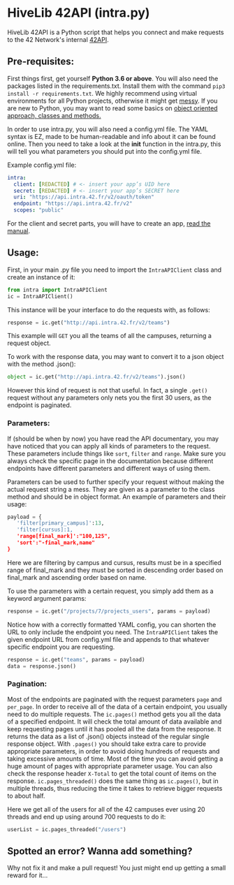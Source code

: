 # HiveLib 42API (intra.py)

HiveLib 42API is a Python script that helps you connect and make requests to the 42 Network's internal [42API](https://api.intra.42.fr/apidoc).

## Pre-requisites:
First things first, get yourself **Python 3.6 or above**. You will also need the packages listed in the requirements.txt. Install them with the command `pip3 install -r requirements.txt`. We highly recommend using virtual environments for all Python projects, otherwise it might get [messy](https://xkcd.com/1987/). If you are new to Python, you may want to read some basics on [object oriented approach, classes and methods.](https://docs.python.org/3/tutorial/classes.html)

In order to use intra.py, you will also need a config.yml file. The YAML syntax is EZ, made to be human-readable and info about it can be found online. Then you need to take a look at the __init__ function in the intra.py, this will tell you what parameters you should put into the config.yml file.

Example config.yml file:
```yaml
intra:
  client: [REDACTED] # <- insert your app’s UID here
  secret: [REDACTED] # <- insert your app’s SECRET here
  uri: "https://api.intra.42.fr/v2/oauth/token"
  endpoint: "https://api.intra.42.fr/v2"
  scopes: "public"
```
For the client and secret parts, you will have to create an app, [read the manual](https://api.intra.42.fr/apidoc/guides/getting_started).


## Usage:
First, in your main .py file you need to import the `IntraAPIClient` class and create an instance of it:
```python
from intra import IntraAPIClient
ic = IntraAPIClient()
```

This instance will be your interface to do the requests with, as follows: 
```python
response = ic.get("http://api.intra.42.fr/v2/teams")
```

This example will `GET` you all the teams of all the campuses, returning a request object.

To work with the response data, you may want to convert it to a json object with the method .json():
```python
object = ic.get("http://api.intra.42.fr/v2/teams").json()
```

However this kind of request is not that useful. In fact, a single `.get()` request without any parameters only nets you the first 30 users, as the endpoint is paginated.

### Parameters:
If (should be when by now) you have read the API documentary, you may have noticed that you can apply all kinds of parameters to the request. These parameters include things like `sort`, `filter` and `range`. Make sure you always check the specific page in the documentation because different endpoints have different parameters and different ways of using them.

Parameters can be used to further specify your request without making the actual request string a mess. They are given as a parameter to the class method and should be in object format. An example of parameters and their usage:
```python
payload = {
   'filter[primary_campus]':13,
   'filter[cursus]:1,
   'range[final_mark]':"100,125",
   'sort':"-final_mark,name"
}
```

Here we are filtering by campus and cursus, results must be in a specified range of final_mark and they must be sorted in descending order based on final_mark and ascending order based on name.


To use the parameters with a certain request, you simply add them as a keyword argument params:
```python
response = ic.get("/projects/7/projects_users", params = payload)
```
Notice how with a correctly formatted YAML config, you can shorten the URL to only include the endpoint you need. The `IntraAPIClient` takes the given endpoint URL from config.yml file and appends to that whatever specific endpoint you are requesting.
```python
response = ic.get("teams", params = payload)
data = response.json()
```

### Pagination:
Most of the endpoints are paginated with the request parameters `page` and `per_page`. In order to receive all of the data of a certain endpoint, you usually need to do multiple requests. The `ic.pages()` method gets you all the data of a specified endpoint. It will check the total amount of data available and keep requesting pages until it has pooled all the data from the response. It returns the data as a list of  .json() objects instead of the regular single response object. With `.pages()` you should take extra care to provide appropriate parameters, in order to avoid doing hundreds of requests and taking excessive amounts of time. Most of the time you can avoid getting a huge amount of pages with appropriate parameter usage. You can also check the response header `X-Total` to get the total count of items on the response. `ic.pages_threaded()` does the same thing as `ic.pages()`, but in multiple threads, thus reducing the time it takes to retrieve bigger requests to about half.

Here we get all of the users for all of the 42 campuses ever using 20 threads and end up using around 700 requests to do it:
```python
userList = ic.pages_threaded("/users")
```

## Spotted an error? Wanna add something?
Why not fix it and make a pull request! You just might end up getting a small reward for it...
